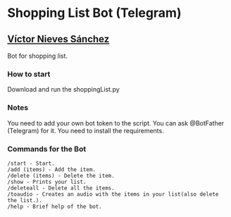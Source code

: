 # Shopping List Bot (Telegram)
## [Víctor Nieves Sánchez](https://twitter.com/VictorNS69)
Bot for shopping list.

### How to start 
Download and run the shoppingList.py

### Notes
You need to add your own bot token to the script. You can ask @BotFather (Telegram) for it.
You need to install the requirements.

### Commands for the Bot
```
/start - Start.
/add (items) - Add the item.
/delete (items) - Delete the item.
/show - Prints your list.
/deleteall - Delete all the items.
/toaudio - Creates an audio with the items in your list(also delete the list.).
/help - Brief help of the bot.
```
